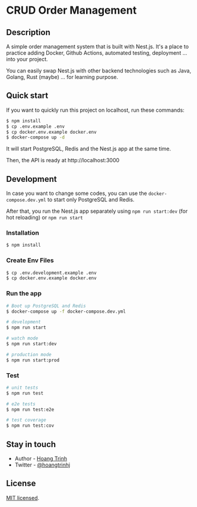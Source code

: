 # CRUD Order Management

## Description

A simple order management system that is built with Nest.js. It's a place to practice adding Docker, Github Actions, automated testing, deployment ... into your project.

You can easily swap Nest.js with other backend technologies such as Java, Golang, Rust (maybe) ... for learning purpose.

## Quick start

If you want to quickly run this project on localhost, run these commands:

```bash
$ npm install
$ cp .env.example .env
$ cp docker.env.example docker.env
$ docker-compose up -d
```

It will start PostgreSQL, Redis and the Nest.js app at the same time.

Then, the API is ready at http://localhost:3000

## Development

In case you want to change some codes, you can use the `docker-compose.dev.yml` to start only PostgreSQL and Redis.

After that, you run the Nest.js app separately using `npm run start:dev` (for hot reloading) or `npm run start`

### Installation

```bash
$ npm install
```

### Create Env Files
```bash
$ cp .env.development.example .env
$ cp docker.env.example docker.env
```

### Run the app

```bash
# Boot up PostgreSQL and Redis
$ docker-compose up -f docker-compose.dev.yml

# development
$ npm run start

# watch mode
$ npm run start:dev

# production mode
$ npm run start:prod
```

### Test

```bash
# unit tests
$ npm run test

# e2e tests
$ npm run test:e2e

# test coverage
$ npm run test:cov
```

## Stay in touch

- Author - [Hoang Trinh](https://hoangtrinhj.com)
- Twitter - [@hoangtrinhj](https://twitter.com/hoangtrinhj)

## License

[MIT licensed](LICENSE).

